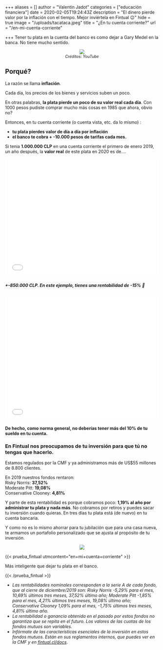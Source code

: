 +++
aliases = []
author = "Valentin Jadot"
categories = ["educación financiera"]
date = 2020-02-05T19:24:43Z
description = "El dinero pierde valor por la inflación con el tiempo. Mejor inviértela en Fintual 😉"
hide = true
image = "/uploads/tacataca.jpeg"
title = "¿En tu cuenta corriente?"
url = "/en-mi-cuenta-corriente"

+++
Tener tu plata en la cuenta del banco es como dejar a Gary Medel en la banca. No tiene mucho sentido.

<div style="text-align:center">  
<figure>  
<img src="/uploads/garymedel no po.png">  
<figcaption style="display:block;text-align:center;font-size:.8rem"><i>Créditos: YouTube</i></figcaption>
</figure>  
</div>

## Porqué?

La razón se llama **inflación**.

Cada día, los precios de los bienes y servicios suben un poco.

En otras palabras, **la plata pierde un poco de su valor real cada día**. Con 1000 pesos pudiste comprar mucho más cosas en 1985 que ahora, obvio no?

Entonces, en tu cuenta corriente (o cuenta vista, etc. da lo mismo) :

* **tu plata pierdes valor de día a día por inflación**
* **el banco te cobra + -10.000 pesos de tarifas cada mes.**

Si tenia **1.000.000 CLP** en una cuenta corriente el primero de enero 2019, un año después, la **valor real** de este plata en 2020 es de....

<div style="width:100%;height:0;padding-bottom:77%;position:relative;"><iframe src="[https://giphy.com/embed/116seTvbXx07F6](https://giphy.com/embed/116seTvbXx07F6 "https://giphy.com/embed/116seTvbXx07F6")" width="100%" height="100%" style="position:absolute" frameBorder="0" class="giphy-embed" allowFullScreen></iframe></div>

##### **+-850.000 CLP.**  En este ejemplo, tienes una **rentabilidad de** -**15%** 🎉

<div style="width:100%;height:0;padding-bottom:82%;position:relative;"><iframe src="[https://giphy.com/embed/1xVbSX8UzIiMPMZjZP](https://giphy.com/embed/1xVbSX8UzIiMPMZjZP "https://giphy.com/embed/1xVbSX8UzIiMPMZjZP")" width="100%" height="100%" style="position:absolute" frameBorder="0" class="giphy-embed" allowFullScreen></iframe></div>

**De hecho, como norma general, no deberías tener más del 10% de tu sueldo en tu cuenta.**

### En Fintual nos preocupamos de tu inversión para que tú no tengas que hacerlo.

Estamos regulados por la CMF y ya administramos más de US$55 millones de 8.800 clientes.

En 2019 nuestros fondos rentaron:  
Risky Norris: **37,52%**  
Moderate Pitt: **19,08%**  
Conservative Clooney: **4,81%**

Y parte de esta rentabilidad es porque cobramos poco: **1,19% al año por administrar tu plata y nada más**. No cobramos por retiros y puedes sacar tu inversión cuando quieras. En tres días tu plata está (de nuevo) en tu cuenta bancaria.

Y como no es lo mismo ahorrar para tu jubilación que para una casa nueva, te armamos un portafolio personalizado que se ajusta al propósito de tu inversión.

<div style="text-align:center">  
<figure>  
<img src="/uploads/objetivos.png">  
</figure>  
</div>

{{< prueba_fintual utmcontent="en+mi+cuenta+corriente" >}}

Más inteligente que dejar tu plata en el banco.

{{< /prueba_fintual >}}

* _Las rentabilidades nominales corresponden a la serie A de cada fondo, que al cierre de diciembre/2019 son: Risky Norris -5,29% para el mes, 10,69% últimos tres meses, 37,52% último año; Moderate Pitt -1,85% para el mes, 4,21% últimos tres meses, 19,08% último año; Conservative Clooney 1,09% para el mes, -1,75% últimos tres meses, 4,81% último año._
* _La rentabilidad o ganancia obtenida en el pasado por estos fondos no garantiza que se repita en el futuro. Los valores de las cuotas de los fondos mutuos son variables._
* _Infórmate de las características esenciales de la inversión en estos fondos mutuos. Están en sus reglamentos internos, que puedes ver en la CMF y en_ [_fintual.cl/docs_](http://fintual.cl/docs).